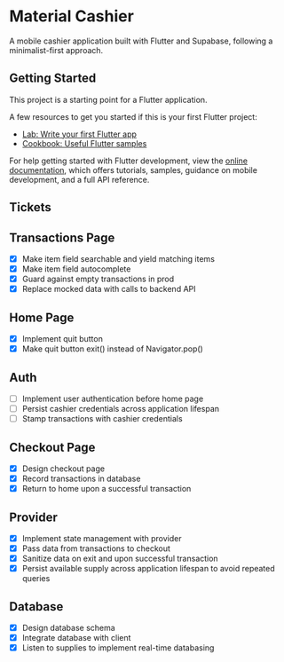# Material Cashier

A mobile cashier application built with Flutter and Supabase, following a minimalist-first approach.

## Getting Started

This project is a starting point for a Flutter application.

A few resources to get you started if this is your first Flutter project:

- [Lab: Write your first Flutter app](https://docs.flutter.dev/get-started/codelab)
- [Cookbook: Useful Flutter samples](https://docs.flutter.dev/cookbook)

For help getting started with Flutter development, view the
[online documentation](https://docs.flutter.dev/), which offers tutorials,
samples, guidance on mobile development, and a full API reference.

## Tickets

## Transactions Page
- [x] Make item field searchable and yield matching items
- [x] Make item field autocomplete
- [x] Guard against empty transactions in prod
- [x] Replace mocked data with calls to backend API

## Home Page
- [x] Implement quit button
- [x] Make quit button exit() instead of Navigator.pop()

## Auth
- [ ] Implement user authentication before home page
- [ ] Persist cashier credentials across application lifespan
- [ ] Stamp transactions with cashier credentials

## Checkout Page
- [x] Design checkout page
- [x] Record transactions in database
- [x] Return to home upon a successful transaction

## Provider
- [x] Implement state management with provider
- [x] Pass data from transactions to checkout
- [x] Sanitize data on exit and upon successful transaction
- [x] Persist available supply across application lifespan to avoid repeated queries

## Database
- [x] Design database schema
- [x] Integrate database with client
- [x] Listen to supplies to implement real-time databasing
